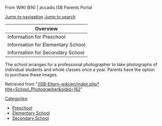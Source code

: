 From WIKI (EN) | accadis ISB Parents Portal

[Jump to navigation](/ISB-Eltern-wiki/en/School_Photographer#mw-head) [Jump to search](/ISB-Eltern-wiki/en/School_Photographer#searchInput)

| Overview |
| --- |
| Information for Preschool | yes |
| Information for Elementary School | yes |
| Information for Secondary School | yes |

The school arranges for a professional photographer to take photographs of individual students and whole classes once a year. Parents have the option to purchase these images.

Retrieved from "[/ISB-Eltern-wiki/en/index.php?title=School\_Photographer&oldid=162](/ISB-Eltern-wiki/en/index.php?title=School_Photographer&oldid=162)"

[Categories](/ISB-Eltern-wiki/en/Special:Categories "Special:Categories"):

-   [Preschool](/ISB-Eltern-wiki/en/Category:Preschool "Category:Preschool")
-   [Elementary School](/ISB-Eltern-wiki/en/Category:Elementary_School "Category:Elementary School")
-   [Secondary School](/ISB-Eltern-wiki/en/Category:Secondary_School "Category:Secondary School")